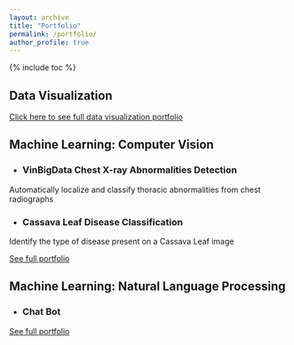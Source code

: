 ```yaml
---
layout: archive
title: "Portfolio"
permalink: /portfolio/
author_profile: true
---
```

<style> ul { margin-bottom: 0; } </style>

{% include toc %}



## Data Visualization

[Click here to see full data visualization portfolio](https://github.com/ruyiq/Data-visualization-projects)


## Machine Learning: Computer Vision 
- ### VinBigData Chest X-ray Abnormalities Detection
Automatically localize and classify thoracic abnormalities from chest radiographs

- ### Cassava Leaf Disease Classification
Identify the type of disease present on a Cassava Leaf image

[See full portfolio](https://github.com/ruyiq)

## Machine Learning: Natural Language Processing
- ### Chat Bot
[See full portfolio](https://github.com/ruyiq)
